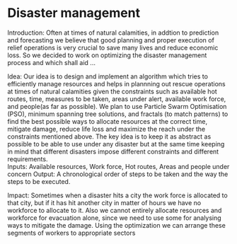 # Disaster management

Introduction:
   Often at times of natural calamities, in addtion to prediction and forecasting we believe that good planning and proper execution of relief operations is very crucial to save many lives and reduce economic loss. So we decided to work on optimizing the disaster management process and which shall aid ...
 
 Idea:
    Our idea is to design and implement an algorithm which tries to efficiently manage resources and helps in plannning out rescue operations at times of natural calamities given the constraints such as available hot routes, time, measures to be taken, areas under alert, available work force, and people(as far as possible). We plan to use Particle Swarm Optimisation (PSO), minimum spanning tree solutions, and fractals (to match patterns) to find the best possible ways to allocate resources at the correct time, mitigate damage, reduce life loss and maximize the reach under the constraints mentioned above. 
    The key idea is to keep it as abstract as possible to be able to use under any disaster but at the same time keeping in mind that different disasters impose different constraints and different requirements.  
Inputs: Available resources, Work force, Hot routes, Areas and people under concern
Output: A chronological order of steps to be taken and the way the steps to be executed.

Impact: Sometimes when a disaster hits a city the work force is allocated to that city, but if it has hit another city in matter of hours we have no workforce to allocate to it. Also we cannot entirely allocate resources and workforce for evacuation alone, since we need to use some for analysing ways to mitigate the damage. Using the optimization we can arrange these segments of workers to appropriate sectors  
